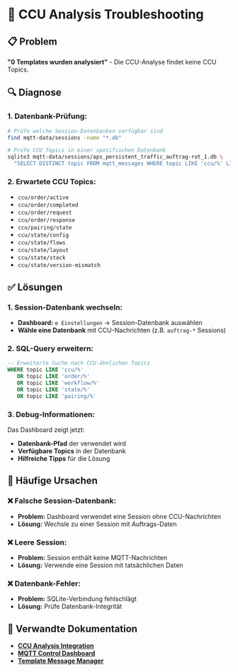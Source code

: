 # 🔧 CCU Analysis Troubleshooting

## 📋 Problem

**"0 Templates wurden analysiert"** - Die CCU-Analyse findet keine CCU Topics.

## 🔍 Diagnose

### **1. Datenbank-Prüfung:**
```bash
# Prüfe welche Session-Datenbanken verfügbar sind
find mqtt-data/sessions -name "*.db"

# Prüfe CCU Topics in einer spezifischen Datenbank
sqlite3 mqtt-data/sessions/aps_persistent_traffic_auftrag-rot_1.db \
  "SELECT DISTINCT topic FROM mqtt_messages WHERE topic LIKE 'ccu/%' LIMIT 10;"
```

### **2. Erwartete CCU Topics:**
- `ccu/order/active`
- `ccu/order/completed`
- `ccu/order/request`
- `ccu/order/response`
- `ccu/pairing/state`
- `ccu/state/config`
- `ccu/state/flows`
- `ccu/state/layout`
- `ccu/state/stock`
- `ccu/state/version-mismatch`

## ✅ Lösungen

### **1. Session-Datenbank wechseln:**
- **Dashboard:** `⚙️ Einstellungen` → Session-Datenbank auswählen
- **Wähle eine Datenbank** mit CCU-Nachrichten (z.B. `auftrag-*` Sessions)

### **2. SQL-Query erweitern:**
```sql
-- Erweiterte Suche nach CCU-ähnlichen Topics
WHERE topic LIKE 'ccu/%' 
   OR topic LIKE 'order/%' 
   OR topic LIKE 'workflow/%'
   OR topic LIKE 'state/%'
   OR topic LIKE 'pairing/%'
```

### **3. Debug-Informationen:**
Das Dashboard zeigt jetzt:
- **Datenbank-Pfad** der verwendet wird
- **Verfügbare Topics** in der Datenbank
- **Hilfreiche Tipps** für die Lösung

## 🎯 Häufige Ursachen

### **❌ Falsche Session-Datenbank:**
- **Problem:** Dashboard verwendet eine Session ohne CCU-Nachrichten
- **Lösung:** Wechsle zu einer Session mit Auftrags-Daten

### **❌ Leere Session:**
- **Problem:** Session enthält keine MQTT-Nachrichten
- **Lösung:** Verwende eine Session mit tatsächlichen Daten

### **❌ Datenbank-Fehler:**
- **Problem:** SQLite-Verbindung fehlschlägt
- **Lösung:** Prüfe Datenbank-Integrität

## 🔗 Verwandte Dokumentation

- **[CCU Analysis Integration](ccu-analysis-integration.md)**
- **[MQTT Control Dashboard](mqtt-control-summary.md)**
- **[Template Message Manager](template-message-manager-implementation.md)**
